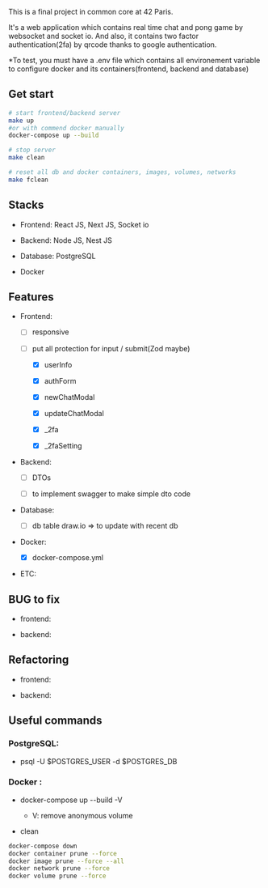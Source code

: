 This is a final project in common core at 42 Paris.

It's a web application which contains real time chat and pong game by websocket and socket io. And also, it contains two factor authentication(2fa) by qrcode thanks to google authentication.

\*To test, you must have a .env file which contains all environement variable to configure docker and its containers(frontend, backend and database)

## Get start

```bash
# start frontend/backend server
make up
#or with commend docker manually
docker-compose up --build

# stop server
make clean

# reset all db and docker containers, images, volumes, networks
make fclean
```

## Stacks

- Frontend: React JS, Next JS, Socket io

- Backend: Node JS, Nest JS

- Database: PostgreSQL

- Docker

## Features

- Frontend:

  - [ ] responsive

  - [ ] put all protection for input / submit(Zod maybe)

    - [x] userInfo

    - [x] authForm

    - [x] newChatModal

    - [x] updateChatModal

    - [x] \_2fa

    - [x] \_2faSetting

- Backend:

  - [ ] DTOs

  - [ ] to implement swagger to make simple dto code

- Database:

  - [ ] db table draw.io => to update with recent db

- Docker:

  - [x] docker-compose.yml

- ETC:

## BUG to fix

- frontend:

- backend:

## Refactoring

- frontend:

- backend:

## Useful commands

### PostgreSQL:

- psql -U $POSTGRES_USER -d $POSTGRES_DB

### Docker :

- docker-compose up --build -V

  - V: remove anonymous volume

- clean

```bash
docker-compose down
docker container prune --force
docker image prune --force --all
docker network prune --force
docker volume prune --force
```
